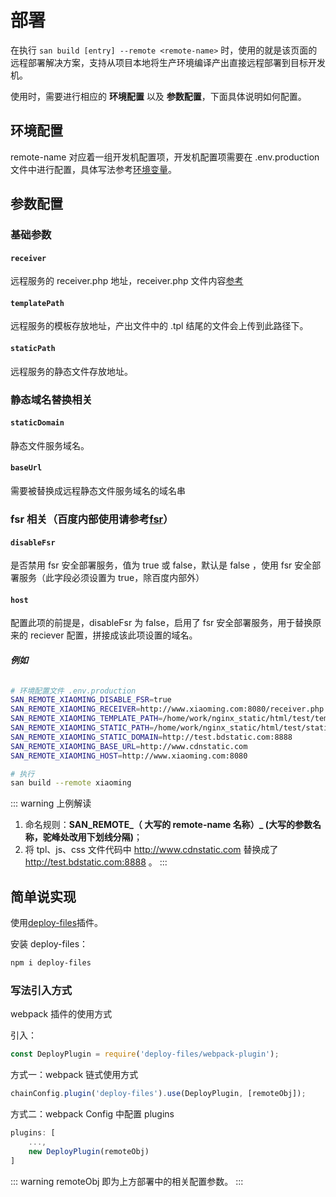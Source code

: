 

# 部署
在执行 `san build [entry] --remote <remote-name>` 时，使用的就是该页面的远程部署解决方案，支持从项目本地将生产环境编译产出直接远程部署到目标开发机。

使用时，需要进行相应的 **环境配置** 以及 **参数配置**，下面具体说明如何配置。

## 环境配置
remote-name 对应着一组开发机配置项，开发机配置项需要在 .env.production 文件中进行配置，具体写法参考[环境变量](./env.md)。

## 参数配置

### 基础参数

#### `receiver`
远程服务的 receiver.php 地址，receiver.php 文件内容[参考](https://github.com/fex-team/fis3-deploy-http-push/blob/master/receiver.php)

#### `templatePath`
远程服务的模板存放地址，产出文件中的 .tpl 结尾的文件会上传到此路径下。

#### `staticPath`
远程服务的静态文件存放地址。

### 静态域名替换相关

#### `staticDomain`
静态文件服务域名。

#### `baseUrl`
需要被替换成远程静态文件服务域名的域名串

### fsr 相关（百度内部使用请参考[fsr](http://agroup.baidu.com/fis/md/article/196978?side=folder)）

#### `disableFsr`
是否禁用 fsr 安全部署服务，值为 true 或 false，默认是 false ，使用 fsr 安全部署服务（此字段必须设置为 true，除百度内部外）

#### `host`
配置此项的前提是，disableFsr 为 false，启用了 fsr 安全部署服务，用于替换原来的 reciever 配置，拼接成该此项设置的域名。

###### **_例如_**

```bash
# 环境配置文件 .env.production
SAN_REMOTE_XIAOMING_DISABLE_FSR=true
SAN_REMOTE_XIAOMING_RECEIVER=http://www.xiaoming.com:8080/receiver.php
SAN_REMOTE_XIAOMING_TEMPLATE_PATH=/home/work/nginx_static/html/test/template
SAN_REMOTE_XIAOMING_STATIC_PATH=/home/work/nginx_static/html/test/static
SAN_REMOTE_XIAOMING_STATIC_DOMAIN=http://test.bdstatic.com:8888
SAN_REMOTE_XIAOMING_BASE_URL=http://www.cdnstatic.com
SAN_REMOTE_XIAOMING_HOST=http://www.xiaoming.com:8080

# 执行
san build --remote xiaoming
```

::: warning 上例解读
1. 命名规则：**SAN_REMOTE_（ 大写的 remote-name 名称）_ (大写的参数名称，驼峰处改用下划线分隔)**；
2. 将 tpl、js、css 文件代码中 http://www.cdnstatic.com 替换成了 http://test.bdstatic.com:8888 。
:::

## 简单说实现

使用[deploy-files](https://github.com/jinzhan/deploy-files)插件。

安装 deploy-files：

```bash
npm i deploy-files
```

### 写法引入方式

webpack 插件的使用方式

引入：
```js
const DeployPlugin = require('deploy-files/webpack-plugin');
```

方式一：webpack 链式使用方式
```js
chainConfig.plugin('deploy-files').use(DeployPlugin, [remoteObj]);
```
方式二：webpack Config 中配置 plugins
```js
plugins: [
    ...,
    new DeployPlugin(remoteObj)
]
```

::: warning
remoteObj 即为上方部署中的相关配置参数。
:::
